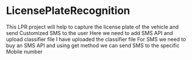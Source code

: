# LicensePlateRecognition

This LPR project will help to capture the license plate of the vehicle and send Customized SMS to the user
Here we need to add SMS API and upload classifier file
I have uploaded the classifier file
For SMS we need to buy an SMS API and using get method we can send SMS to the specific Mobile number
